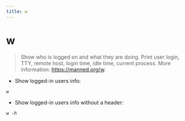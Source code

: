 ```yaml
---
title: w
---
```

# w

> Show who is logged on and what they are doing.
> Print user login, TTY, remote host, login time, idle time, current process.
> More information: <https://manned.org/w>.

- Show logged-in users info:

`w`

- Show logged-in users info without a header:

`w -h`
